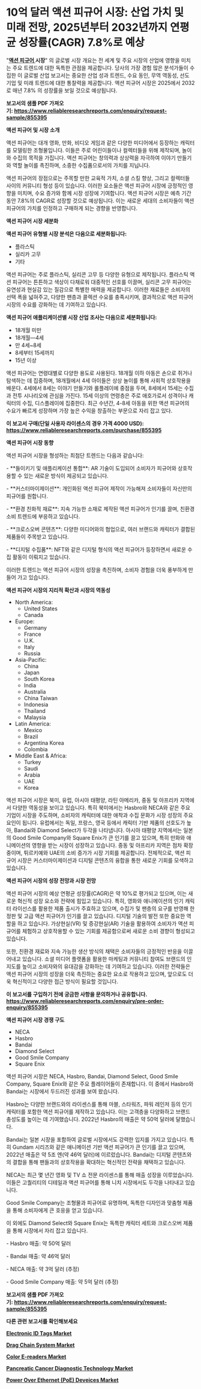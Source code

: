 <p><h1>10억 달러 액션 피규어 시장: 산업 가치 및 미래 전망, 2025년부터 2032년까지 연평균 성장률(CAGR) 7.8%로 예상</h1></p><p>"<strong><a href="https://www.reliableresearchreports.com/action-figures-r855395?utm_campaign=105&utm_medium=7&utm_source=Github&utm_content=ia&utm_term=16032025&utm_id=action-figures">액션 피규어&nbsp;</a></strong><strong>시장</strong>" 의 글로벌 시장 개요는 전 세계 및 주요 시장의 산업에 영향을 미치는 주요 트렌드에 대한 독특한 관점을 제공합니다. 당사의 가장 경험 많은 분석가들이 수집한 이 글로벌 산업 보고서는 중요한 산업 성과 트렌드, 수요 동인, 무역 역동성, 선도 기업 및 미래 트렌드에 대한 통찰력을 제공합니다. 액션 피규어 시장은 2025에서 2032로 매년 7.8% 의 성장률을 보일 것으로 예상됩니다.&nbsp;</p>
<p><strong>보고서의 샘플 PDF 가져오기:&nbsp;<a href="https://www.reliableresearchreports.com/enquiry/request-sample/855395?utm_campaign=105&utm_medium=7&utm_source=Github&utm_content=ia&utm_term=16032025&utm_id=action-figures">https://www.reliableresearchreports.com/enquiry/request-sample/855395</a></strong></p>
<p><strong>액션 피규어 및 시장 소개</strong></p>
<p><p>액션 피규어는 대개 영화, 만화, 비디오 게임과 같은 다양한 미디어에서 등장하는 캐릭터를 모델링한 조형물입니다. 이들은 주로 어린이들이나 컬렉터들을 위해 제작되며, 놀이와 수집의 목적을 가집니다. 액션 피규어는 창의력과 상상력을 자극하여 이야기 만들기와 역할 놀이를 촉진하며, 소중한 수집품으로서의 가치를 지닙니다.</p><p>액션 피규어의 장점으로는 주목할 만한 교육적 가치, 소셜 스킬 향상, 그리고 컬렉터들 사이의 커뮤니티 형성 등이 있습니다. 이러한 요소들은 액션 피규어 시장에 긍정적인 영향을 미치며, 수요 증가와 함께 시장 성장에 기여합니다. 액션 피규어 시장은 예측 기간 동안 7.8%의 CAGR로 성장할 것으로 예상됩니다. 이는 새로운 세대의 소비자들이 액션 피규어의 가치를 인정하고 구매하게 되는 경향을 반영합니다.</p></p>
<p><strong>액션 피규어 시장 세분화</strong></p>
<p><strong>액션 피규어 유형별 시장 분석은 다음으로 세분화됩니다:</strong></p>
<p><ul><li>플라스틱</li><li>실리카 고무</li><li>기타</li></ul></p>
<p><p>액션 피규어는 주로 플라스틱, 실리콘 고무 등 다양한 유형으로 제작됩니다. 플라스틱 액션 피규어는 튼튼하고 색상이 다채로워 대중적인 선호를 이끌며, 실리콘 고무 피규어는 유연성과 현실감 있는 질감으로 특별한 매력을 제공합니다. 이러한 재료들은 소비자의 선택 폭을 넓혀주고, 다양한 팬층과 콜렉션 수요를 충족시키며, 결과적으로 액션 피규어 시장의 수요를 강화하는 데 기여하고 있습니다.</p></p>
<p><strong>액션 피규어 애플리케이션별 시장 산업 조사는 다음으로 세분화됩니다:</strong></p>
<p><ul><li>18개월 미만</li><li>18개월—4세</li><li>만 4세~8세</li><li>8세부터 15세까지</li><li>15년 이상</li></ul></p>
<p><p>액션 피규어는 연령대별로 다양한 용도로 사용된다. 18개월 이하 아동은 손으로 쥐거나 탐색하는 데 집중하며, 18개월에서 4세 아이들은 상상 놀이를 통해 사회적 상호작용을 배운다. 4세에서 8세는 이야기 만들기와 롤플레이에 중점을 두며, 8세에서 15세는 수집과 전투 시나리오에 관심을 가진다. 15세 이상의 연령층은 주로 애호가로서 성격이나 캐릭터의 수집, 디스플레이에 집중한다. 최근 수년간, 4-8세 아동을 위한 액션 피규어의 수요가 빠르게 성장하며 가장 높은 수익을 창출하는 부문으로 자리 잡고 있다.</p></p>
<p><strong>이 보고서 구매(단일 사용자 라이센스의 경우 가격 4000 USD): <a href="https://www.reliableresearchreports.com/purchase/855395?utm_campaign=105&utm_medium=7&utm_source=Github&utm_content=ia&utm_term=16032025&utm_id=action-figures">https://www.reliableresearchreports.com/purchase/855395</a></strong></p>
<p><strong>액션 피규어 시장 동향</strong></p>
<p><p>액션 피규어 시장을 형성하는 최첨단 트렌드는 다음과 같습니다:</p><p>- **들이키기 및 애플리케이션 통합**: AR 기술이 도입되어 소비자가 피규어와 상호작용할 수 있는 새로운 방식이 제공되고 있습니다.</p><p>- **커스터마이제이션**: 개인화된 액션 피규어 제작이 가능해져 소비자들이 자신만의 피규어를 원합니다.</p><p>- **환경 친화적 재료**: 지속 가능한 소재로 제작된 액션 피규어가 인기를 끌며, 친환경 소비 트렌드에 부응하고 있습니다.</p><p>- **크로스오버 콘텐츠**: 다양한 미디어와의 협업으로, 여러 브랜드와 캐릭터가 결합된 제품들이 주목받고 있습니다.</p><p>- **디지털 수집품**: NFT와 같은 디지털 형식의 액션 피규어가 등장하면서 새로운 수집 활동이 이뤄지고 있습니다.</p><p>이러한 트렌드는 액션 피규어 시장의 성장을 촉진하며, 소비자 경험을 더욱 풍부하게 만들어 가고 있습니다.</p></p>
<p><strong>액션 피규어 시장의 지리적 확산과 시장의 역동성</strong></p>
<p><ul>
    <li>
        North America:
        <ul>
            <li>United States</li>
            <li>Canada</li>
        </ul>
    </li>
    <li>
        Europe:
        <ul>
            <li>Germany</li>
            <li>France</li>
            <li>U.K.</li>
            <li>Italy</li>
            <li>Russia</li>
        </ul>
    </li>
    <li>
        Asia-Pacific:
        <ul>
            <li>China</li>
            <li>Japan</li>
            <li>South Korea</li>
            <li>India</li>
            <li>Australia</li>
            <li>China Taiwan</li>
            <li>Indonesia</li>
            <li>Thailand</li>
            <li>Malaysia</li>
        </ul>
    </li>
    <li>
        Latin America:
        <ul>
            <li>Mexico</li>
            <li>Brazil</li>
            <li>Argentina Korea</li>
            <li>Colombia</li>
        </ul>
    </li>
    <li>
        Middle East & Africa:
        <ul>
            <li>Turkey</li>
            <li>Saudi</li>
            <li>Arabia</li>
            <li>UAE</li>
            <li>Korea</li>
        </ul>
    </li>
    </ul></p>
<p><p>액션 피규어 시장은 북미, 유럽, 아시아 태평양, 라틴 아메리카, 중동 및 아프리카 지역에서 다양한 역동성을 보이고 있습니다. 특히 북미에서는 Hasbro와 NECA와 같은 주요 기업이 시장을 주도하며, 소비자의 캐릭터에 대한 애착과 수집 문화가 시장 성장의 주요 요인이 됩니다. 유럽에서는 독일, 프랑스, 영국 등에서 캐릭터 기반 제품의 선호도가 높아, Bandai와 Diamond Select가 두각을 나타냅니다. 아시아 태평양 지역에서는 일본의 Good Smile Company와 Square Enix가 큰 인기를 끌고 있으며, 특히 만화와 애니메이션의 영향을 받는 시장이 성장하고 있습니다. 중동 및 아프리카 지역은 점차 확장 중이며, 튀르키예와 UAE의 소비 증가가 시장 기회를 제공합니다. 전체적으로, 액션 피규어 시장은 커스터마이제이션과 디지털 콘텐츠의 융합을 통한 새로운 기회를 모색하고 있습니다.</p></p>
<p><strong>액션 피규어 시장의 성장 전망과 시장 전망</strong></p>
<p><p>액션 피규어 시장의 예상 연평균 성장률(CAGR)은 약 10%로 평가되고 있으며, 이는 새로운 혁신적 성장 요소와 전략에 힘입고 있습니다. 특히, 영화와 애니메이션의 인기 캐릭터 라이선스를 활용한 제품 출시가 주효하고 있으며, 수집가 및 팬층의 요구를 반영해 한정판 및 고급 액션 피규어가 인기를 끌고 있습니다. 디지털 기술의 발전 또한 중요한 역할을 하고 있습니다. 가상현실(VR) 및 증강현실(AR) 기술을 활용하여 소비자가 액션 피규어를 체험하고 상호작용할 수 있는 기회를 제공함으로써 새로운 소비 경향이 형성되고 있습니다.</p><p>또한, 친환경 재료와 지속 가능한 생산 방식의 채택은 소비자들의 긍정적인 반응을 이끌어내고 있습니다. 소셜 미디어 플랫폼을 활용한 마케팅과 커뮤니티 참여도 브랜드의 인지도를 높이고 소비자와의 유대감을 강화하는 데 기여하고 있습니다. 이러한 전략들은 액션 피규어 시장의 성장을 더욱 촉진하는 중요한 요소로 작용하고 있으며, 앞으로도 더욱 혁신적이고 다양한 접근 방식이 필요할 것입니다.</p></p>
<p><strong>이 보고서를 구입하기 전에 궁금한 사항을 문의하거나 공유합니다. <a href="https://www.reliableresearchreports.com/enquiry/pre-order-enquiry/855395?utm_campaign=105&utm_medium=7&utm_source=Github&utm_content=ia&utm_term=16032025&utm_id=action-figures">https://www.reliableresearchreports.com/enquiry/pre-order-enquiry/855395</a></strong></p>
<p><strong>액션 피규어 시장 경쟁 구도</strong></p>
<p><ul><li>NECA</li><li>Hasbro</li><li>Bandai</li><li>Diamond Select</li><li>Good Smile Company</li><li>Square Enix</li></ul></p>
<p><p>액션 피규어 시장은 NECA, Hasbro, Bandai, Diamond Select, Good Smile Company, Square Enix와 같은 주요 플레이어들이 존재합니다. 이 중에서 Hasbro와 Bandai는 시장에서 두드러진 성과를 보여 왔습니다.</p><p>Hasbro는 다양한 브랜드와의 라이센스를 통해 마블, 스타워즈, 파워 레인저 등의 인기 캐릭터를 포함한 액션 피규어를 제작하고 있습니다. 이는 고객층을 다양화하고 브랜드 충성도를 높이는 데 기여했습니다. 2022년 Hasbro의 매출은 약 50억 달러에 달했습니다.</p><p>Bandai는 일본 시장을 포함하여 글로벌 시장에서도 강력한 입지를 가지고 있습니다. 특히 Gundam 시리즈와 같은 애니메이션 기반 액션 피규어가 큰 인기를 끌고 있으며, 2022년 매출은 약 5조 엔(약 46억 달러)에 이르렀습니다. Bandai는 디지털 콘텐츠와의 결합을 통해 팬들과의 상호작용을 확대하는 혁신적인 전략을 채택하고 있습니다.</p><p>NECA는 최근 몇 년간 영화 및 TV 쇼 전문 라이센스를 통해 매출 성장을 이루었습니다. 이들은 고퀄리티의 디테일과 액션 피규어를 통해 니치 시장에서도 두각을 나타내고 있습니다. </p><p>Good Smile Company는 조형물과 피규어로 유명하며, 독특한 디자인과 맞춤형 제품을 통해 소비자에게 큰 호응을 얻고 있습니다.  </p><p>이 외에도 Diamond Select와 Square Enix는 독특한 캐릭터 세트와 크로스오버 제품을 통해 시장에서 자리 잡고 있습니다.</p><p>- Hasbro 매출: 약 50억 달러</p><p>- Bandai 매출: 약 46억 달러</p><p>- NECA 매출: 약 3억 달러 (추정)</p><p>- Good Smile Company 매출: 약 5억 달러 (추정)</p></p>
<p><strong>보고서의 샘플 PDF 가져오기:&nbsp;<a href="https://www.reliableresearchreports.com/enquiry/request-sample/855395?utm_campaign=105&utm_medium=7&utm_source=Github&utm_content=ia&utm_term=16032025&utm_id=action-figures">https://www.reliableresearchreports.com/enquiry/request-sample/855395</a></strong></p>
<p><strong></strong></p>
<p><strong></strong></p>
<p><strong></strong></p>
<p><strong></strong></p>
<p><strong>다른 관련 보고서를 확인해보세요</strong></p>
<p><strong><p><a href="https://github.com/reahmmunises/Market-Research-Report-List-1/blob/main/electronic-id-tags-market.md?utm_campaign=105&utm_medium=7&utm_source=Github&utm_content=ia&utm_term=16032025&utm_id=action-figures">Electronic ID Tags Market</a></p><p><a href="https://github.com/zakkistuey/Market-Research-Report-List-1/blob/main/drag-chain-system-market.md?utm_campaign=105&utm_medium=7&utm_source=Github&utm_content=ia&utm_term=16032025&utm_id=action-figures">Drag Chain System Market</a></p><p><a href="https://github.com/pilukypalis/Market-Research-Report-List-1/blob/main/color-e-readers-market.md?utm_campaign=105&utm_medium=7&utm_source=Github&utm_content=ia&utm_term=16032025&utm_id=action-figures">Color E-readers Market</a></p><p><a href="https://github.com/jugutstam/Market-Research-Report-List-1/blob/main/pancreatic-cancer-diagnostic-technology-market.md?utm_campaign=105&utm_medium=7&utm_source=Github&utm_content=ia&utm_term=16032025&utm_id=action-figures">Pancreatic Cancer Diagnostic Technology Market</a></p><p><a href="https://github.com/moratronak3q/Market-Research-Report-List-1/blob/main/power-over-ethernet-poe-deveices-market.md?utm_campaign=105&utm_medium=7&utm_source=Github&utm_content=ia&utm_term=16032025&utm_id=action-figures">Power Over Ethernet (PoE) Deveices Market</a></p></strong></p>
<p></p>